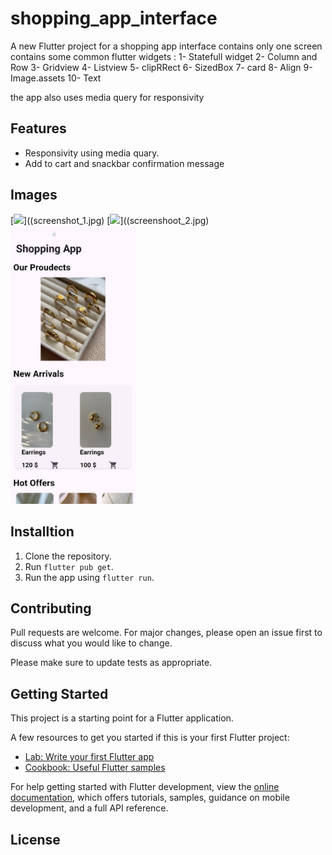 # shopping_app_interface

A new Flutter project for a shopping app interface contains only one screen contains some common flutter widgets : 
1- Statefull widget
2- Column and Row
3- Gridview
4- Listview
5- clipRRect
6- SizedBox
7- card
8- Align
9- Image.assets
10- Text

the app also uses media query for responsivity

## Features

- Responsivity using media quary.
- Add to cart and snackbar confirmation message

## Images

[<img src="(screenshot_1.jpg)" width="250"/>]((screenshot_1.jpg)   [<img src="(screenshoot_2.jpg)" width="250"/>]((screenshoot_2.jpg) 
<img src="screenshot_1.jpg" alt="drawing" width="200"/>

## Installtion

1. Clone the repository.
2. Run `flutter pub get`.
3. Run the app using `flutter run`.



## Contributing

Pull requests are welcome. For major changes, please open an issue first
to discuss what you would like to change.

Please make sure to update tests as appropriate.

## Getting Started

This project is a starting point for a Flutter application.

A few resources to get you started if this is your first Flutter project:

- [Lab: Write your first Flutter app](https://docs.flutter.dev/get-started/codelab)
- [Cookbook: Useful Flutter samples](https://docs.flutter.dev/cookbook)

For help getting started with Flutter development, view the
[online documentation](https://docs.flutter.dev/), which offers tutorials,
samples, guidance on mobile development, and a full API reference.

## License
